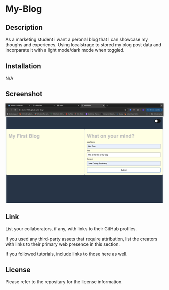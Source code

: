 # My-Blog

## Description

As a marketing student i want a peronal blog that I can showcase my thoughs and experienes. 
Using localstrage to stored my blog post data and incorparate it with a light mode/dark mode when toggled.


## Installation

N/A

## Screenshot

![alt text](assets/images/screenshot.png)

## Link

List your collaborators, if any, with links to their GitHub profiles.

If you used any third-party assets that require attribution, list the creators with links to their primary web presence in this section.

If you followed tutorials, include links to those here as well.

## License

Please refer to the repositary for the license information.